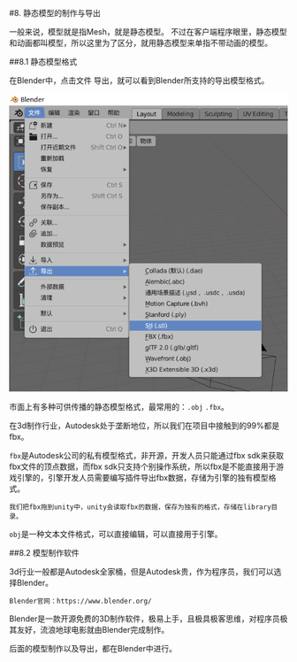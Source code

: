 #8. 静态模型的制作与导出

一般来说，模型就是指Mesh，就是静态模型。
不过在客户端程序眼里，静态模型和动画都叫模型，所以这里为了区分，就用静态模型来单指不带动画的模型。

##8.1 静态模型格式

在Blender中，点击文件 导出，就可以看到Blender所支持的导出模型格式。

![](../../imgs/6/6.blender_make_export_mesh/blender_export_mesh_format.png)

市面上有多种可供传播的静态模型格式，最常用的：`.obj` `.fbx`。

在3d制作行业，Autodesk处于垄断地位，所以我们在项目中接触到的99%都是fbx。

`fbx`是Autodesk公司的私有模型格式，非开源，开发人员只能通过fbx sdk来获取fbx文件的顶点数据，而fbx sdk只支持个别操作系统，所以fbx是不能直接用于游戏引擎的，引擎开发人员需要编写插件导出fbx数据，存储为引擎的独有模型格式。

    我们把fbx拖到unity中，unity会读取fbx的数据，保存为独有的格式，存储在library目录。


`obj`是一种文本文件格式，可以直接编辑，可以直接用于引擎。

##8.2 模型制作软件

3d行业一般都是Autodesk全家桶，但是Autodesk贵，作为程序员，我们可以选择Blender。

    Blender官网：https://www.blender.org/

Blender是一款开源免费的3D制作软件，极易上手，且极具极客思维，对程序员极其友好，流浪地球电影就由Blender完成制作。

后面的模型制作以及导出，都在Blender中进行。